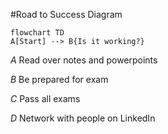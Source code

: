 #Road to Success Diagram

```mermaid
flowchart TD
A[Start] --> B{Is it working?}
```

*A* Read over notes and powerpoints

*B* Be prepared for exam

*C* Pass all exams

*D* Network with people on LinkedIn
 